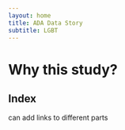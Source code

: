 ```yaml
---
layout: home
title: ADA Data Story
subtitle: LGBT
---
```



# Why this study?



## Index
can add links to different parts
